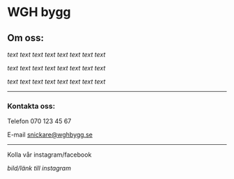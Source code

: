 # WGH bygg
## Om oss:
 _text text text text text text text text_
 
 _text text text text text text text text_
 
 _text text text text text text text text_
***
### Kontakta oss:
Telefon 070 123 45 67

E-mail snickare@wghbygg.se
***
Kolla vår instagram/facebook

_bild/länk till instagram_
